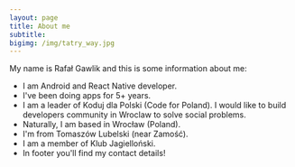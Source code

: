 ```yaml
---
layout: page
title: About me
subtitle:
bigimg: /img/tatry_way.jpg
---
```


My name is Rafał Gawlik and this is some information about me:

 - I am Android and React Native developer.
 - I've been doing apps for 5+ years.
 - I am a leader of Koduj dla Polski (Code for Poland).  I would like to build developers community in Wroclaw to solve social problems.
 - Naturally, I am based in Wrocław (Poland).
 - I'm from Tomaszów Lubelski (near Zamość).
 - I am a member of Klub Jagielloński.
 - In footer you'll find my contact details!
